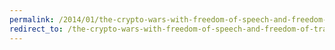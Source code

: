 ```yaml
---
permalink: /2014/01/the-crypto-wars-with-freedom-of-speech-and-freedom-of-transaction/
redirect_to: /the-crypto-wars-with-freedom-of-speech-and-freedom-of-transaction/
---
```

